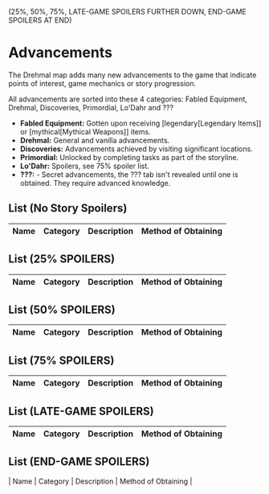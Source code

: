 (25%, 50%, 75%, LATE-GAME SPOILERS FURTHER DOWN, END-GAME SPOILERS AT END)

# Advancements

The Drehmal map adds many new advancements to the game that indicate points of interest, game mechanics or story progression.

All advancements are sorted into these 4 categories: Fabled Equipment, Drehmal, Discoveries, Primordial, Lo'Dahr and ???

- **Fabled Equipment:** Gotten upon receiving [legendary[Legendary Items]] or [mythical[Mythical Weapons]] items.
- **Drehmal:** General and vanilla advancements.
- **Discoveries:** Advancements achieved by visiting significant locations.
- **Primordial:** Unlocked by completing tasks as part of the storyline.
- **Lo'Dahr:** Spoilers, see 75% spoiler list.
- **???:** - Secret advancements, the ??? tab isn't revealed until one is obtained. They require advanced knowledge.


## List (No Story Spoilers)

| Name | Category | Description | Method of Obtaining |
|-|-|-|-|

## List (25% SPOILERS)

| Name | Category | Description | Method of Obtaining |
|-|-|-|-|

## List (50% SPOILERS)

| Name | Category | Description | Method of Obtaining |
|-|-|-|-|

## List (75% SPOILERS)

| Name | Category | Description | Method of Obtaining |
|-|-|-|-|

## List (LATE-GAME SPOILERS)

| Name | Category | Description | Method of Obtaining |
|-|-|-|-|

## List (END-GAME SPOILERS)

| Name | Category | Description | Method of Obtaining |


